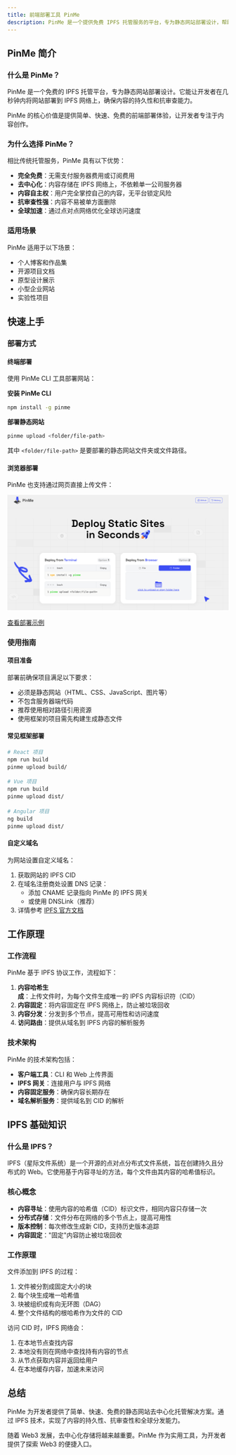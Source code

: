 ```yaml
---
title: 前端部署工具 PinMe
description: PinMe 是一个提供免费 IPFS 托管服务的平台，专为静态网站部署设计，帮助开发者以去中心化的方式快速托管前端应用。
---
```


## PinMe 简介

### 什么是 PinMe？

PinMe 是一个免费的 IPFS 托管平台，专为静态网站部署设计。它能让开发者在几秒钟内将网站部署到 IPFS 网络上，确保内容的持久性和抗审查能力。

PinMe 的核心价值是提供简单、快速、免费的前端部署体验，让开发者专注于内容创作。

### 为什么选择 PinMe？

相比传统托管服务，PinMe 具有以下优势：

- **完全免费**：无需支付服务器费用或订阅费用
- **去中心化**：内容存储在 IPFS 网络上，不依赖单一公司服务器
- **内容自主权**：用户完全掌控自己的内容，无平台锁定风险
- **抗审查性强**：内容不易被单方面删除
- **全球加速**：通过点对点网络优化全球访问速度

### 适用场景

PinMe 适用于以下场景：

- 个人博客和作品集
- 开源项目文档
- 原型设计展示
- 小型企业网站
- 实验性项目

## 快速上手

### 部署方式

#### 终端部署

使用 PinMe CLI 工具部署网站：

**安装 PinMe CLI**

```bash
npm install -g pinme
```

**部署静态网站**

```bash
pinme upload <folder/file-path>
```

其中 `<folder/file-path>` 是要部署的静态网站文件夹或文件路径。

#### 浏览器部署

PinMe 也支持通过网页直接上传文件：

![PinMe 浏览器上传界面](./pinme-web.png)

[查看部署示例](https://bafkreig4e45reibcazdpcd3aprpi7g4yxymunntk3bquxlw2e2av5cxcoy.pinme.dev/)

### 使用指南

#### 项目准备

部署前确保项目满足以下要求：

- 必须是静态网站（HTML、CSS、JavaScript、图片等）
- 不包含服务器端代码
- 推荐使用相对路径引用资源
- 使用框架的项目需先构建生成静态文件

#### 常见框架部署

```bash
# React 项目
npm run build
pinme upload build/

# Vue 项目
npm run build
pinme upload dist/

# Angular 项目
ng build
pinme upload dist/
```

#### 自定义域名

为网站设置自定义域名：

1. 获取网站的 IPFS CID
2. 在域名注册商处设置 DNS 记录：
   - 添加 CNAME 记录指向 PinMe 的 IPFS 网关
   - 或使用 DNSLink（推荐）
3. 详情参考 [IPFS 官方文档](https://docs.ipfs.tech/how-to/websites-on-ipfs/link-a-domain/#option-1-use-a-dns-link)

## 工作原理

### 工作流程

PinMe 基于 IPFS 协议工作，流程如下：

1. **内容哈希生成**：上传文件时，为每个文件生成唯一的 IPFS 内容标识符（CID）
2. **内容固定**：将内容固定在 IPFS 网络上，防止被垃圾回收
3. **内容分发**：分发到多个节点，提高可用性和访问速度
4. **访问路由**：提供从域名到 IPFS 内容的解析服务

### 技术架构

PinMe 的技术架构包括：

- **客户端工具**：CLI 和 Web 上传界面
- **IPFS 网关**：连接用户与 IPFS 网络
- **内容固定服务**：确保内容长期存在
- **域名解析服务**：提供域名到 CID 的解析

## IPFS 基础知识

### 什么是 IPFS？

IPFS（星际文件系统）是一个开源的点对点分布式文件系统，旨在创建持久且分布式的 Web。它使用基于内容寻址的方法，每个文件由其内容的哈希值标识。

### 核心概念

- **内容寻址**：使用内容的哈希值（CID）标识文件，相同内容只存储一次
- **分布式存储**：文件分布在网络的多个节点上，提高可用性
- **版本控制**：每次修改生成新 CID，支持历史版本追踪
- **内容固定**："固定"内容防止被垃圾回收

### 工作原理

文件添加到 IPFS 的过程：

1. 文件被分割成固定大小的块
2. 每个块生成唯一哈希值
3. 块被组织成有向无环图（DAG）
4. 整个文件结构的根哈希作为文件的 CID

访问 CID 时，IPFS 网络会：
1. 在本地节点查找内容
2. 本地没有则在网络中查找持有内容的节点
3. 从节点获取内容并返回给用户
4. 在本地缓存内容，加速未来访问

## 总结

PinMe 为开发者提供了简单、快速、免费的静态网站去中心化托管解决方案。通过 IPFS 技术，实现了内容的持久性、抗审查性和全球分发能力。

随着 Web3 发展，去中心化存储将越来越重要。PinMe 作为实用工具，为开发者提供了探索 Web3 的便捷入口。